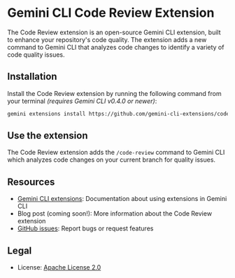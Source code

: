 # Gemini CLI Code Review Extension

The Code Review extension is an open-source Gemini CLI extension, built to enhance your repository's code quality.  The extension adds a new command to Gemini CLI that analyzes code changes to identify a variety of code quality issues.

## Installation

Install the Code Review extension by running the following command from your terminal *(requires Gemini CLI v0.4.0 or newer)*:

```bash
gemini extensions install https://github.com/gemini-cli-extensions/code-review
```

## Use the extension

The Code Review extension adds the `/code-review` command to Gemini CLI which analyzes code changes on your current branch for quality issues.

## Resources

- [Gemini CLI extensions](https://github.com/google-gemini/gemini-cli/blob/main/docs/extension.md): Documentation about using extensions in Gemini CLI
- Blog post (coming soon!): More information about the Code Review extension
- [GitHub issues](https://github.com/gemini-cli-extensions/code-review/issues): Report bugs or request features

## Legal

- License: [Apache License 2.0](https://github.com/gemini-cli-extensions/code-review/blob/main/LICENSE)
